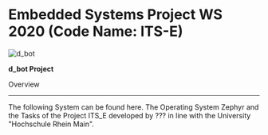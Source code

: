 # Embedded Systems Project WS 2020 (Code Name: ITS-E)
![d_bot](https://gitlab.cs.hs-rm.de/mmait001/d_bot/-/blob/master/logo.jpg)



**d_bot Project**

Overview
********

The following System can be found here.
The Operating System Zephyr and the Tasks of the Project ITS_E developed by ??? in line with the University "Hochschule Rhein Main".
  
